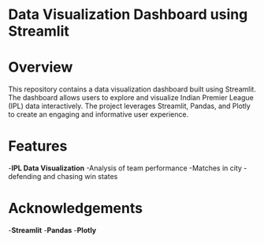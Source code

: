 # Data Visualization Dashboard using Streamlit

# Overview
This repository contains a data visualization dashboard built using Streamlit. The dashboard allows users to explore and visualize Indian Premier League (IPL) data interactively. The project leverages Streamlit, Pandas, and Plotly to create an engaging and informative user experience.

# Features
-**IPL Data Visualization**
-Analysis of team performance
-Matches in city
-defending and chasing win states

# Acknowledgements
-**Streamlit**
-**Pandas**
-**Plotly**
